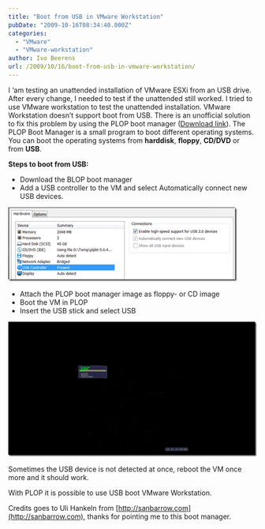 ```yaml
---
title: "Boot from USB in VMware Workstation"
pubDate: "2009-10-16T08:34:40.000Z"
categories: 
  - "VMware"
  - "VMware-workstation"
author: Ivo Beerens
url: /2009/10/16/boot-from-usb-in-vmware-workstation/
---
```


I ‘am testing an unattended installation of VMware ESXi from an USB drive. After every change, I needed to test if the unattended still worked. I tried to use VMware workstation to test the unattended installation. VMware Workstation doesn’t support boot from USB. There is an unofficial solution to fix this problem by using the PLOP boot manager ([Download link](http://www.plop.at/)). The PLOP Boot Manager is a small program to boot different operating systems. You can boot the operating systems from **harddisk**, **floppy**, **CD/DVD** or from **USB**.

**Steps to boot from USB:**

- Download the BLOP boot manager
- Add a USB controller to the VM and select Automatically connect new USB devices.

[![image](images/image_thumb.png "image")](images/image.png)

- Attach the PLOP boot manager image as floppy- or CD image
- Boot the VM in PLOP
- Insert the USB stick and select USB

[![image](images/image_thumb1.png "image")](images/image1.png)

Sometimes the USB device is not detected at once, reboot the VM once more and it should work.

With PLOP it is possible to use USB boot VMware Workstation.

Credits goes to Uli Hankeln from [http://sanbarrow.com](http://sanbarrow.com), thanks for pointing me to this boot manager.



